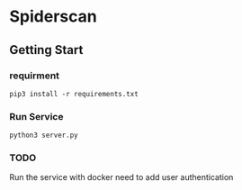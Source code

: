 # **Spiderscan**



## Getting Start

### requirment

```
pip3 install -r requirements.txt
```



### Run Service

```
python3 server.py 
```

###  

### TODO

Run the service with docker need to add user authentication
